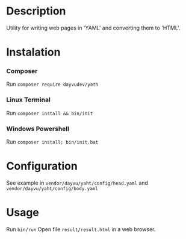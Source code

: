 # Description
Utility for writing web pages in 'YAML' and converting them to 'HTML'.

# Instalation
### Composer
Run `composer require dayvudev/yath`
### Linux Terminal
Run `composer install && bin/init`
### Windows Powershell
Run `composer install; bin/init.bat`

# Configuration
See example in `vendor/dayvu/yaht/config/head.yaml` and `vendor/dayvu/yaht/config/body.yaml`

# Usage
Run `bin/run`
Open file `result/result.html` in a web browser.